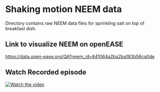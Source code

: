 # Shaking motion NEEM data
Directory contains raw NEEM data files for sprinkling salt on top of breakfast dish.

## Link to visualize NEEM on openEASE
https://data.open-ease.org/QA?neem_id=641064a2ba2ba183b56ca0de


## Watch Recorded episode

[![Watch the video](https://i9.ytimg.com/vi_webp/iOzrnItg65Y/mq2.webp?sqp=CPzK0aAG-oaymwEmCMACELQB8quKqQMa8AEB-AH6CIAC0AWKAgwIABABGGAgZShQMA8=&rs=AOn4CLBF4sonJriottRpiU5gXM3KvwOt7Q)](https://youtu.be/iOzrnItg65Y)
